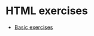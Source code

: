 # HTML exercises
 - [Basic exercises ](https://github.com/Bloc/mentor-exercises/blob/master/exercises/html/basic-exercises.md)
